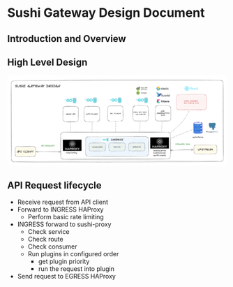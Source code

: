 # Sushi Gateway Design Document

## Introduction and Overview

## High Level Design

![High Level Design](./images/design.png)

## API Request lifecycle

- Receive request from API client
- Forward to INGRESS HAProxy
  - Perform basic rate limiting
- INGRESS forward to sushi-proxy
  - Check service
  - Check route
  - Check consumer
  - Run plugins in configured order
    - get plugin priority
    - run the request into plugin
- Send request to EGRESS HAProxy

